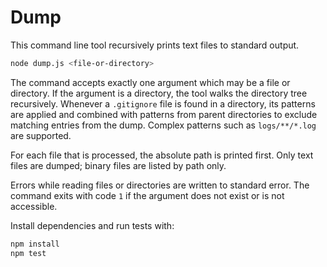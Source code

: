 # Dump

This command line tool recursively prints text files to standard output.

```bash
node dump.js <file-or-directory>
```

The command accepts exactly one argument which may be a file or directory. If the
argument is a directory, the tool walks the directory tree recursively.
Whenever a `.gitignore` file is found in a directory, its patterns are applied
and combined with patterns from parent directories to exclude matching entries
from the dump. Complex patterns such as `logs/**/*.log` are supported.

For each file that is processed, the absolute path is printed first. Only text
files are dumped; binary files are listed by path only.

Errors while reading files or directories are written to standard error. The
command exits with code `1` if the argument does not exist or is not accessible.

Install dependencies and run tests with:

```bash
npm install
npm test
```
